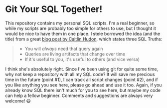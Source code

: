 # Git Your SQL Together!

This repository contains my personal SQL scripts. I'm a real beginner, so 
while my scripts are probably too simple for others to use, but I thought it
would be nice to have them in one place. I ~~stole~~ borrowed the idea (and the
title) from a great [blog post by Caitlin
Hudon](https://caitlinhudon.com/2018/11/28/git-sql-together/), which states
three SQL Truths:

> * You will *always* need that query again 
> * Queries are living artifacts that change over time 
> * If it's useful to you, it's useful to others (and vice versa)

I think she's absolutely right. Since I've been using git for quite some time,
why not keep a repository with all my SQL code? It will save me precious time
in the future (point #1), I can track all script changes (point #2), and if you
like anything you see here, please go ahead and use it too. Again, if you
already know SQL there isn't much for you to see here, but maybe my code can
help a fellow beginner. Comments and suggestions are always very welcome!
:smiley:
